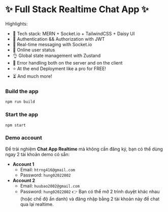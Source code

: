 # ✨ Full Stack Realtime Chat App ✨

Highlights:

- 🌟 Tech stack: MERN + Socket.io + TailwindCSS + Daisy UI
- 🎃 Authentication && Authorization with JWT
- 👾 Real-time messaging with Socket.io
- 🚀 Online user status
- 👌 Global state management with Zustand
- 🐞 Error handling both on the server and on the client
- ⭐ At the end Deployment like a pro for FREE!
- ⏳ And much more!

### Build the app

```shell
npm run build
```

### Start the app

```shell
npm start
```

### Demo account

Để trải nghiệm **Chat App Realtime** mà không cần đăng ký, bạn có thể dùng ngay 2 tài khoản demo có sẵn:

- **Account 1**
  - Email: `htrng416@gmail.com`
  - Password: `hung02022002`
- **Account 2**
  - Email: `huubao2002@gmail.com`
  - Password: `hung02022002`
    👉 Bạn có thể mở 2 trình duyệt khác nhau (hoặc chế độ ẩn danh) và đăng nhập bằng 2 tài khoản này để chat qua lại realtime.
